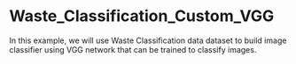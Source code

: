 # Waste_Classification_Custom_VGG
In this example, we will use Waste Classification data dataset to build image classifier using VGG network that can be trained to classify images.
